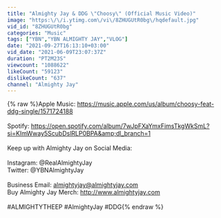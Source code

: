 ```yaml
---
title: "Almighty Jay & DDG \"Choosy\" (Official Music Video)"
image: "https:\/\/i.ytimg.com\/vi\/8ZHUGUtR0bg\/hqdefault.jpg"
vid_id: "8ZHUGUtR0bg"
categories: "Music"
tags: ["YBN","YBN ALMIGHTY JAY","VLOG"]
date: "2021-09-27T16:13:10+03:00"
vid_date: "2021-06-09T23:07:37Z"
duration: "PT2M23S"
viewcount: "1088622"
likeCount: "59123"
dislikeCount: "637"
channel: "Almighty Jay"
---
```

{% raw %}Apple Music: <a rel="nofollow" target="blank" href="https://music.apple.com/us/album/choosy-feat-ddg-single/1571724188">https://music.apple.com/us/album/choosy-feat-ddg-single/1571724188</a><br /><br />Spotify: <a rel="nofollow" target="blank" href="https://open.spotify.com/album/7wJpFXaYmxFimsTkgWkSmL?si=KImWway5ScubDslRLP0BPA&amp;dl_branch=1">https://open.spotify.com/album/7wJpFXaYmxFimsTkgWkSmL?si=KImWway5ScubDslRLP0BPA&amp;dl_branch=1</a><br /><br />Keep up with Almighty Jay on Social Media:<br /><br />Instagram: @RealAlmightyJay<br />Twitter: @YBNAlmightyJay<br /><br />Business Email: almightyjay@almightyjay.com<br />Buy Almighty Jay Merch: <a rel="nofollow" target="blank" href="http://www.almightyjay.com">http://www.almightyjay.com</a><br /><br />#ALMIGHTYTHEEP #AlmightyJay #DDG{% endraw %}
